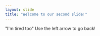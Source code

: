 ```yaml
---
layout: slide
title: "Welcome to our second slide!"
---
```

"I'm tired too"
Use the left arrow to go back!
